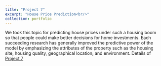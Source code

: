```yaml
---
title: "Project 7"
excerpt: "House Price Prediction<br/>"
collection: portfolio
---
```


We took this topic for predicting house prices under such a housing boom so that people could make better decisions for home investments. Each succeeding research has generally improved the predictive power of the model by emphasizing the attributes of the property such as the housing site, housing quality, geographical location, and environment.
Details of [Project 7](https://github.com/rohvalder/Project-Portfolio/tree/gh-pages/Project%206)
